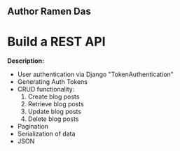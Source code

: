 <h2>Author Ramen Das</h2>
<h1>Build a REST API</h1>
<p><strong>Description:</strong></p>
<ul>
<li>User authentication via Django "TokenAuthentication"</li>
<li>Generating Auth Tokens </li>
<li>
CRUD functionality:<br>
<ol>
<li>Create blog posts</li>
<li>Retrieve blog posts</li>
<li>Update blog posts</li>
<li>Delete blog posts</li>
</ol>
</li>
<li>Pagination</li>
<li>Serialization of data</li>
<li>JSON</li>
</ul>

